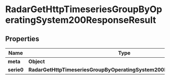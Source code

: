 

# RadarGetHttpTimeseriesGroupByOperatingSystem200ResponseResult


## Properties

| Name | Type | Description | Notes |
|------------ | ------------- | ------------- | -------------|
|**meta** | **Object** |  |  |
|**serie0** | **RadarGetHttpTimeseriesGroupByOperatingSystem200ResponseResultSerie0** |  |  |



